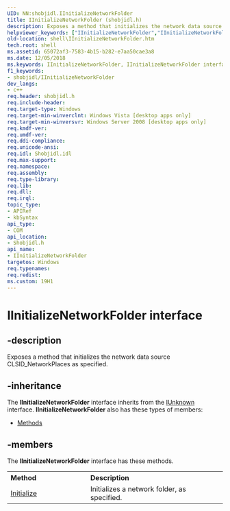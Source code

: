 ```yaml
---
UID: NN:shobjidl.IInitializeNetworkFolder
title: IInitializeNetworkFolder (shobjidl.h)
description: Exposes a method that initializes the network data source CLSID_NetworkPlaces as specified.
helpviewer_keywords: ["IInitializeNetworkFolder","IInitializeNetworkFolder interface [Windows Shell]","IInitializeNetworkFolder interface [Windows Shell]","described","_shell_IInitializeNetworkFolder","shell.IInitializeNetworkFolder","shobjidl/IInitializeNetworkFolder"]
old-location: shell\IInitializeNetworkFolder.htm
tech.root: shell
ms.assetid: 65072af3-7583-4b15-b282-e7aa50cae3a8
ms.date: 12/05/2018
ms.keywords: IInitializeNetworkFolder, IInitializeNetworkFolder interface [Windows Shell], IInitializeNetworkFolder interface [Windows Shell],described, _shell_IInitializeNetworkFolder, shell.IInitializeNetworkFolder, shobjidl/IInitializeNetworkFolder
f1_keywords:
- shobjidl/IInitializeNetworkFolder
dev_langs:
- c++
req.header: shobjidl.h
req.include-header: 
req.target-type: Windows
req.target-min-winverclnt: Windows Vista [desktop apps only]
req.target-min-winversvr: Windows Server 2008 [desktop apps only]
req.kmdf-ver: 
req.umdf-ver: 
req.ddi-compliance: 
req.unicode-ansi: 
req.idl: Shobjidl.idl
req.max-support: 
req.namespace: 
req.assembly: 
req.type-library: 
req.lib: 
req.dll: 
req.irql: 
topic_type:
- APIRef
- kbSyntax
api_type:
- COM
api_location:
- Shobjidl.h
api_name:
- IInitializeNetworkFolder
targetos: Windows
req.typenames: 
req.redist: 
ms.custom: 19H1
---
```


# IInitializeNetworkFolder interface


## -description


Exposes a method that initializes the network data source CLSID_NetworkPlaces as specified.


## -inheritance

The <b>IInitializeNetworkFolder</b> interface inherits from the <a href="/windows/desktop/api/unknwn/nn-unknwn-iunknown">IUnknown</a> interface. <b>IInitializeNetworkFolder</b> also has these types of members:
<ul>
<li><a href="https://docs.microsoft.com/">Methods</a></li>
</ul>

## -members

The <b>IInitializeNetworkFolder</b> interface has these methods.
<table class="members" id="memberListMethods">
<tr>
<th align="left" width="37%">Method</th>
<th align="left" width="63%">Description</th>
</tr>
<tr>
<td align="left" width="37%">
<a href="/windows/desktop/api/shobjidl/nf-shobjidl-iinitializenetworkfolder-initialize">Initialize</a>
</td>
<td align="left" width="63%">
Initializes a network folder, as specified.

</td>
</tr>
</table> 